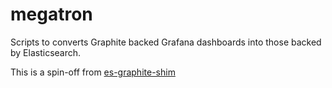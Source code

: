 # megatron

Scripts to converts Graphite backed Grafana dashboards into those backed by Elasticsearch.

This is a spin-off from [es-graphite-shim](http://github.com/distributed-system-analysis/es-graphite-shim)
